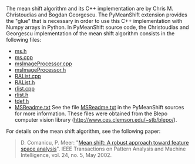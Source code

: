 The mean shift algorithm and its C++ implementation are by Chris M. Christoudias and Bogdan Georgescu. The PyMeanShift extension provides the "glue" that is necessary in order to use this C++ implementation with Numpy arrays in Python. In PyMeanShift source code, the Christoudias and Georgescu implementation of the mean shift algorithm consists in the following files:
  * [ms.h](http://code.google.com/p/pymeanshift/source/browse/ms.h)
  * [ms.cpp](http://code.google.com/p/pymeanshift/source/browse/ms.cpp)
  * [msImageProcessor.cpp](http://code.google.com/p/pymeanshift/source/browse/msImageProcessor.cpp)
  * [msImageProcessor.h](http://code.google.com/p/pymeanshift/source/browse/msImageProcessor.h)
  * [RAList.cpp](http://code.google.com/p/pymeanshift/source/browse/RAList.cpp)
  * [RAList.h](http://code.google.com/p/pymeanshift/source/browse/RAList.h)
  * [rlist.cpp](http://code.google.com/p/pymeanshift/source/browse/rlist.cpp)
  * [rlist.h](http://code.google.com/p/pymeanshift/source/browse/rlist.h)
  * [tdef.h](http://code.google.com/p/pymeanshift/source/browse/tdef.h)
  * [MSReadme.txt](http://code.google.com/p/pymeanshift/source/browse/MSReadme.txt)
See the file [MSReadme.txt](http://code.google.com/p/pymeanshift/source/browse/MSReadme.txt) in the PyMeanShift sources for more information. These files were obtained from the Blepo computer vision library (http://www.ces.clemson.edu/~stb/blepo/).

For details on the mean shift algorithm, see the following paper:
> D. Comanicu, P. Meer: "[Mean shift: A robust approach toward feature space analysis](http://dx.doi.org/10.1109/34.1000236)". IEEE Transactions on Pattern Analysis and Machine Intelligence, vol. 24, no. 5, May 2002.
